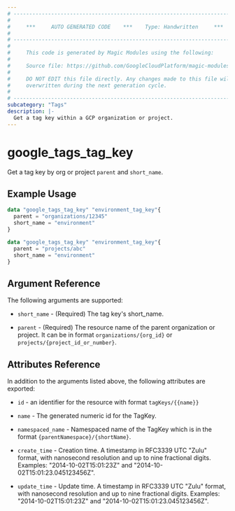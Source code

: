 ```yaml
---
# ----------------------------------------------------------------------------
#
#     ***     AUTO GENERATED CODE    ***    Type: Handwritten     ***
#
# ----------------------------------------------------------------------------
#
#     This code is generated by Magic Modules using the following:
#
#     Source file: https://github.com/GoogleCloudPlatform/magic-modules/tree/main/mmv1/third_party/terraform/website/docs/d/tags_tag_key.html.markdown
#
#     DO NOT EDIT this file directly. Any changes made to this file will be
#     overwritten during the next generation cycle.
#
# ----------------------------------------------------------------------------
subcategory: "Tags"
description: |-
  Get a tag key within a GCP organization or project.
---
```


# google_tags_tag_key

Get a tag key by org or project `parent` and `short_name`.

## Example Usage

```tf
data "google_tags_tag_key" "environment_tag_key"{
  parent = "organizations/12345"
  short_name = "environment"
}
```
```tf
data "google_tags_tag_key" "environment_tag_key"{
  parent = "projects/abc"
  short_name = "environment"
}
```

## Argument Reference

The following arguments are supported:

* `short_name` - (Required) The tag key's short_name.

* `parent` - (Required) The resource name of the parent organization or project. It can be in format `organizations/{org_id}` or `projects/{project_id_or_number}`.

## Attributes Reference

In addition to the arguments listed above, the following attributes are exported:

* `id` - an identifier for the resource with format `tagKeys/{{name}}`

* `name` -
  The generated numeric id for the TagKey.

* `namespaced_name` -
  Namespaced name of the TagKey which is in the format `{parentNamespace}/{shortName}`.

* `create_time` -
  Creation time.
  A timestamp in RFC3339 UTC "Zulu" format, with nanosecond resolution and up to nine fractional digits. Examples: "2014-10-02T15:01:23Z" and "2014-10-02T15:01:23.045123456Z".

* `update_time` -
  Update time.
  A timestamp in RFC3339 UTC "Zulu" format, with nanosecond resolution and up to nine fractional digits. Examples: "2014-10-02T15:01:23Z" and "2014-10-02T15:01:23.045123456Z".
